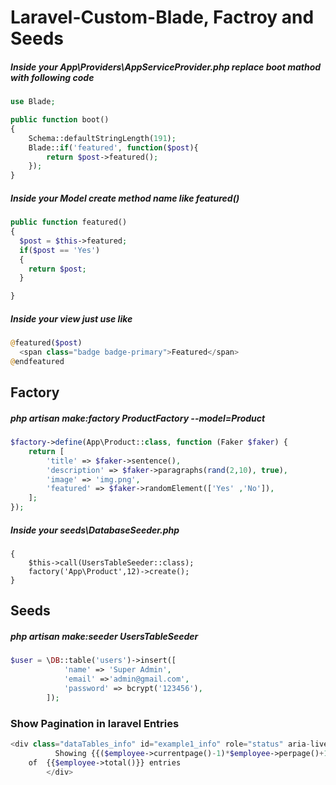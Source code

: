 # Laravel-Custom-Blade, Factroy and Seeds

##### Inside your App\Providers\AppServiceProvider.php replace boot mathod with following code
```php
use Blade;

public function boot()
{
    Schema::defaultStringLength(191);
    Blade::if('featured', function($post){
        return $post->featured();
    });
}
```
##### Inside your Model create method name like featured()
```php
public function featured()
{
  $post = $this->featured;
  if($post == 'Yes')
  {
    return $post;
  }

}
```
##### Inside your view just use like
```php
@featured($post)  
  <span class="badge badge-primary">Featured</span>
@endfeatured
```
## Factory 
##### php artisan make:factory ProductFactory --model=Product
```php
$factory->define(App\Product::class, function (Faker $faker) {
    return [
        'title' => $faker->sentence(),
        'description' => $faker->paragraphs(rand(2,10), true),
        'image' => 'img.png',
        'featured' => $faker->randomElement(['Yes' ,'No']),
    ];
});
```
#####  Inside your seeds\DatabaseSeeder.php
```phppublic function run()
{
    $this->call(UsersTableSeeder::class);
    factory('App\Product',12)->create();
}
```
## Seeds
#####  php artisan make:seeder UsersTableSeeder
```php
$user = \DB::table('users')->insert([
            'name' => 'Super Admin',
            'email' =>'admin@gmail.com',
            'password' => bcrypt('123456'),
        ]);
```
### Show Pagination in laravel Entries
```php
<div class="dataTables_info" id="example1_info" role="status" aria-live="polite">
          Showing {{($employee->currentpage()-1)*$employee->perpage()+1}} to {{$employee->currentpage()*$employee->perpage()}}
    of  {{$employee->total()}} entries
        </div>

```
